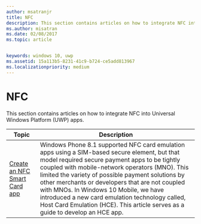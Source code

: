 ```yaml
---
author: msatranjr
title: NFC
description: This section contains articles on how to integrate NFC into Universal Windows Platform (UWP) apps.
ms.author: misatran
ms.date: 02/08/2017
ms.topic: article


keywords: windows 10, uwp
ms.assetid: 15a113b5-8231-41c9-b724-ce5add813967
ms.localizationpriority: medium
---
```

# NFC


This section contains articles on how to integrate NFC into Universal Windows Platform (UWP) apps.

|Topic |Description|
|--------|------------------|
| [Create an NFC Smart Card app](host-card-emulation.md)   | Windows Phone 8.1 supported NFC card emulation apps using a SIM-based secure element, but that model required secure payment apps to be tightly coupled with mobile-network operators (MNO). This limited the variety of possible payment solutions by other merchants or developers that are not coupled with MNOs. In Windows 10 Mobile, we have introduced a new card emulation technology called, Host Card Emulation (HCE). This article serves as a guide to develop an HCE app.   |